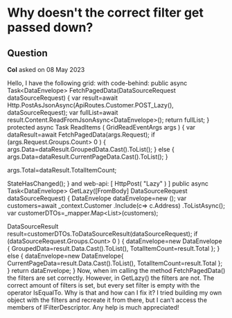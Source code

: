 # Why doesn't the correct filter get passed down?

## Question

**Col** asked on 08 May 2023

Hello, I have the following grid: <TelerikGrid Data="@Customers" Pageable="false" Sortable="true" ScrollMode="@GridScrollMode.Virtual" OnRead="@ReadItems" LoadGroupsOnDemand="true" FilterMode="@GridFilterMode.FilterRow" PageSize="20"> <GridColumns> <GridColumn Field="Number" Title="Nr" Width="150px" /> <GridColumn Field="Zip" Title="ZIP"> </GridColumn> <GridColumn Field="City" Title="City"> </GridColumn> <GridColumn Field="FirstName" Title="First"> </GridColumn> <GridColumn Field="LastName" Title="Last"> </GridColumn> </GridColumns> </TelerikGrid> with code-behind: public async Task<DataEnvelope<CustomerDTO>> FetchPagedData(DataSourceRequest dataSourceRequest)
{ var result=await Http.PostAsJsonAsync(ApiRoutes.Customer.POST_Lazy(), dataSourceRequest); var fullList=await result.Content.ReadFromJsonAsync<DataEnvelope<CRMCustomerDTO>>(); return fullList;
} protected async Task ReadItems ( GridReadEventArgs args ) { var dataResult=await FetchPagedData(args.Request); if (args.Request.Groups.Count> 0 )
{
args.Data=dataResult.GroupedData.Cast<object>().ToList();
} else {
args.Data=dataResult.CurrentPageData.Cast<object>().ToList();
}

args.Total=dataResult.TotalItemCount;

StateHasChanged();
} and web-api: [ HttpPost( "Lazy" ) ] public async Task<DataEnvelope<CustomerDTO>> GetLazy([FromBody] DataSourceRequest dataSourceRequest)
{
DataEnvelope<CustomerDTO> dataEnvelope=new (); var customers=await _context.Customer
.Include(c=> c.Address)
.ToListAsync(); var customerDTOs=_mapper.Map<List<CustomerDTO>>(customers);

DataSourceResult result=customerDTOs.ToDataSourceResult(dataSourceRequest); if (dataSourceRequest.Groups.Count> 0 )
{
dataEnvelope=new DataEnvelope<CustomerDTO>
{
GroupedData=result.Data.Cast<AggregateFunctionsGroup>().ToList(),
TotalItemCount=result.Total
};
} else {
dataEnvelope=new DataEnvelope<CustomerDTO>{
CurrentPageData=result.Data.Cast<CustomerDTO>().ToList(),
TotalItemCount=result.Total
};
} return dataEnvelope;
} Now, when im calling the method FetchPagedData() the filters are set correctly. However, in GetLazy() the filters are not. The correct amount of filters is set, but every set filter is empty with the operator IsEqualTo. Why is that and how can I fix it? I tried building my own object with the filters and recreate it from there, but I can't access the members of IFilterDescriptor. Any help is much appreciated!
